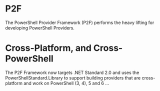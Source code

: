 # P2F

The PowerShell Provider Framework (P2F) performs the heavy lifting for developing PowerShell Providers.

# Cross-Platform, and Cross-PowerShell

The P2F Framework now targets .NET Standard 2.0 and uses the PowerShellStandard.Library to support building providers that are cross-platform and work on PowerShell (3, 4), 5 and 6 ...
